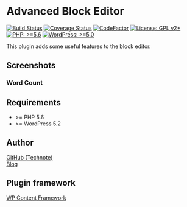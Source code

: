 # Advanced Block Editor

[![Build Status](https://travis-ci.com/technote-space/advanced-block-editor.svg?branch=master)](https://travis-ci.com/technote-space/advanced-block-editor)
[![Coverage Status](https://coveralls.io/repos/github/technote-space/advanced-block-editor/badge.svg?branch=master)](https://coveralls.io/github/technote-space/advanced-block-editor?branch=master)
[![CodeFactor](https://www.codefactor.io/repository/github/technote-space/advanced-block-editor/badge)](https://www.codefactor.io/repository/github/technote-space/advanced-block-editor)
[![License: GPL v2+](https://img.shields.io/badge/License-GPL%20v2%2B-blue.svg)](http://www.gnu.org/licenses/gpl-2.0.html)
[![PHP: >=5.6](https://img.shields.io/badge/PHP-%3E%3D5.6-orange.svg)](http://php.net/)
[![WordPress: >=5.0](https://img.shields.io/badge/WordPress-%3E%3D5.0-brightgreen.svg)](https://wordpress.org/)

This plugin adds some useful features to the block editor.

<!-- START doctoc -->
<!-- END doctoc -->

## Screenshots
### Word Count


## Requirements
- \>= PHP 5.6
- \>= WordPress 5.2

## Author
[GitHub (Technote)](https://github.com/technote-space)  
[Blog](https://technote.space)

## Plugin framework
[WP Content Framework](https://github.com/wp-content-framework/core)

